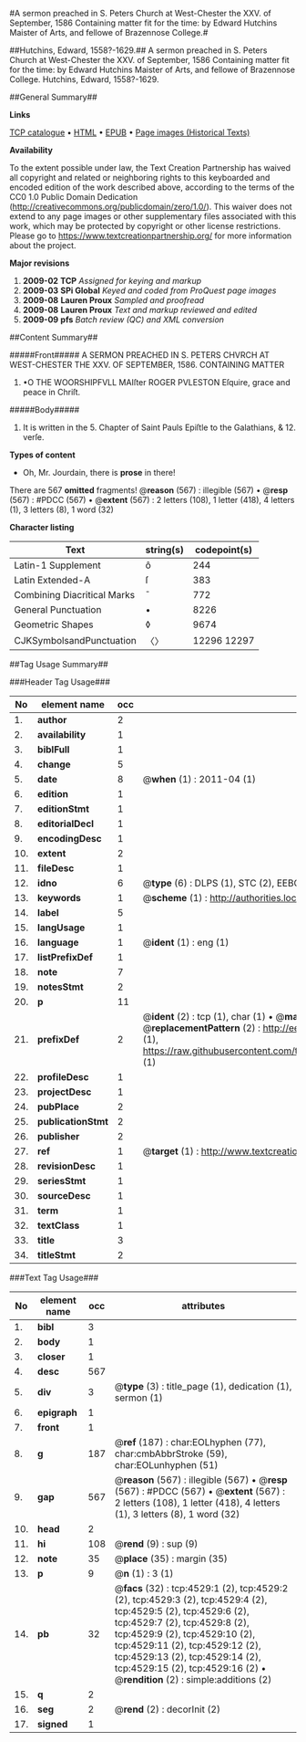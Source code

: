 #A sermon preached in S. Peters Church at West-Chester the XXV. of September, 1586 Containing matter fit for the time: by Edward Hutchins Maister of Arts, and fellowe of Brazennose College.#

##Hutchins, Edward, 1558?-1629.##
A sermon preached in S. Peters Church at West-Chester the XXV. of September, 1586 Containing matter fit for the time: by Edward Hutchins Maister of Arts, and fellowe of Brazennose College.
Hutchins, Edward, 1558?-1629.

##General Summary##

**Links**

[TCP catalogue](http://www.ota.ox.ac.uk/tcp/)  • 
[HTML](http://tei.it.ox.ac.uk/tcp/Texts-HTML/free/A03/A03907.html)  • 
[EPUB](http://tei.it.ox.ac.uk/tcp/Texts-EPUB/free/A03/A03907.epub) • 
[Page images (Historical Texts)](https://historicaltexts.jisc.ac.uk/eebo-99840058e)

**Availability**

To the extent possible under law, the Text Creation Partnership has waived all copyright and related or neighboring rights to this keyboarded and encoded edition of the work described above, according to the terms of the CC0 1.0 Public Domain Dedication (http://creativecommons.org/publicdomain/zero/1.0/). This waiver does not extend to any page images or other supplementary files associated with this work, which may be protected by copyright or other license restrictions. Please go to https://www.textcreationpartnership.org/ for more information about the project.

**Major revisions**

1. __2009-02__ __TCP__ *Assigned for keying and markup*
1. __2009-03__ __SPi Global__ *Keyed and coded from ProQuest page images*
1. __2009-08__ __Lauren Proux__ *Sampled and proofread*
1. __2009-08__ __Lauren Proux__ *Text and markup reviewed and edited*
1. __2009-09__ __pfs__ *Batch review (QC) and XML conversion*

##Content Summary##

#####Front#####
A SERMON PREACHED IN S. PETERS CHVRCH AT WEST-CHESTER THE XXV. OF SEPTEMBER, 1586. CONTAINING MATTER
1. •O THE WOORSHIPFVLL MAIſter ROGER PVLESTON Eſquire, grace and peace in Chriſt.

#####Body#####

1. It is written in the 5. Chapter of Saint Pauls Epiſtle to the Galathians, & 12. verſe.

**Types of content**

  * Oh, Mr. Jourdain, there is **prose** in there!

There are 567 **omitted** fragments! 
 @__reason__ (567) : illegible (567)  •  @__resp__ (567) : #PDCC (567)  •  @__extent__ (567) : 2 letters (108), 1 letter (418), 4 letters (1), 3 letters (8), 1 word (32)

**Character listing**


|Text|string(s)|codepoint(s)|
|---|---|---|
|Latin-1 Supplement|ô|244|
|Latin Extended-A|ſ|383|
|Combining             Diacritical Marks|̄|772|
|General Punctuation|•|8226|
|Geometric Shapes|◊|9674|
|CJKSymbolsandPunctuation|〈〉|12296 12297|

##Tag Usage Summary##

###Header Tag Usage###

|No|element name|occ|attributes|
|---|---|---|---|
|1.|__author__|2||
|2.|__availability__|1||
|3.|__biblFull__|1||
|4.|__change__|5||
|5.|__date__|8| @__when__ (1) : 2011-04 (1)|
|6.|__edition__|1||
|7.|__editionStmt__|1||
|8.|__editorialDecl__|1||
|9.|__encodingDesc__|1||
|10.|__extent__|2||
|11.|__fileDesc__|1||
|12.|__idno__|6| @__type__ (6) : DLPS (1), STC (2), EEBO-CITATION (1), PROQUEST (1), VID (1)|
|13.|__keywords__|1| @__scheme__ (1) : http://authorities.loc.gov/ (1)|
|14.|__label__|5||
|15.|__langUsage__|1||
|16.|__language__|1| @__ident__ (1) : eng (1)|
|17.|__listPrefixDef__|1||
|18.|__note__|7||
|19.|__notesStmt__|2||
|20.|__p__|11||
|21.|__prefixDef__|2| @__ident__ (2) : tcp (1), char (1)  •  @__matchPattern__ (2) : ([0-9\-]+):([0-9IVX]+) (1), (.+) (1)  •  @__replacementPattern__ (2) : http://eebo.chadwyck.com/downloadtiff?vid=$1&page=$2 (1), https://raw.githubusercontent.com/textcreationpartnership/Texts/master/tcpchars.xml#$1 (1)|
|22.|__profileDesc__|1||
|23.|__projectDesc__|1||
|24.|__pubPlace__|2||
|25.|__publicationStmt__|2||
|26.|__publisher__|2||
|27.|__ref__|1| @__target__ (1) : http://www.textcreationpartnership.org/docs/. (1)|
|28.|__revisionDesc__|1||
|29.|__seriesStmt__|1||
|30.|__sourceDesc__|1||
|31.|__term__|1||
|32.|__textClass__|1||
|33.|__title__|3||
|34.|__titleStmt__|2||


###Text Tag Usage###

|No|element name|occ|attributes|
|---|---|---|---|
|1.|__bibl__|3||
|2.|__body__|1||
|3.|__closer__|1||
|4.|__desc__|567||
|5.|__div__|3| @__type__ (3) : title_page (1), dedication (1), sermon (1)|
|6.|__epigraph__|1||
|7.|__front__|1||
|8.|__g__|187| @__ref__ (187) : char:EOLhyphen (77), char:cmbAbbrStroke (59), char:EOLunhyphen (51)|
|9.|__gap__|567| @__reason__ (567) : illegible (567)  •  @__resp__ (567) : #PDCC (567)  •  @__extent__ (567) : 2 letters (108), 1 letter (418), 4 letters (1), 3 letters (8), 1 word (32)|
|10.|__head__|2||
|11.|__hi__|108| @__rend__ (9) : sup (9)|
|12.|__note__|35| @__place__ (35) : margin (35)|
|13.|__p__|9| @__n__ (1) : 3 (1)|
|14.|__pb__|32| @__facs__ (32) : tcp:4529:1 (2), tcp:4529:2 (2), tcp:4529:3 (2), tcp:4529:4 (2), tcp:4529:5 (2), tcp:4529:6 (2), tcp:4529:7 (2), tcp:4529:8 (2), tcp:4529:9 (2), tcp:4529:10 (2), tcp:4529:11 (2), tcp:4529:12 (2), tcp:4529:13 (2), tcp:4529:14 (2), tcp:4529:15 (2), tcp:4529:16 (2)  •  @__rendition__ (2) : simple:additions (2)|
|15.|__q__|2||
|16.|__seg__|2| @__rend__ (2) : decorInit (2)|
|17.|__signed__|1||
